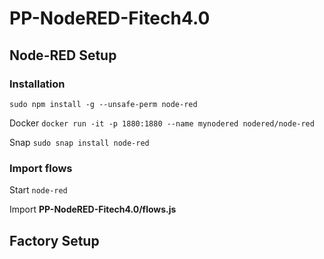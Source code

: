 # PP-NodeRED-Fitech4.0

## Node-RED Setup 
### Installation 
`sudo npm install -g --unsafe-perm node-red`

Docker `docker run -it -p 1880:1880 --name mynodered nodered/node-red`

Snap `sudo snap install node-red`

### Import flows

Start `node-red`

Import **PP-NodeRED-Fitech4.0/flows.js** 

## Factory Setup 
